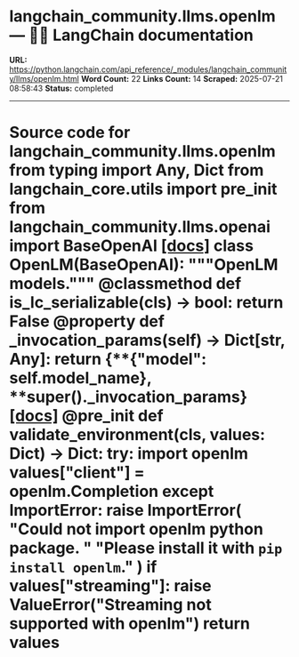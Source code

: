 # langchain_community.llms.openlm — 🦜🔗 LangChain  documentation

**URL:** https://python.langchain.com/api_reference/_modules/langchain_community/llms/openlm.html
**Word Count:** 22
**Links Count:** 14
**Scraped:** 2025-07-21 08:58:43
**Status:** completed

---

# Source code for langchain\_community.llms.openlm               from typing import Any, Dict          from langchain_core.utils import pre_init          from langchain_community.llms.openai import BaseOpenAI                              [[docs]](https://python.langchain.com/api_reference/community/llms/langchain_community.llms.openlm.OpenLM.html#langchain_community.llms.openlm.OpenLM)     class OpenLM(BaseOpenAI):         """OpenLM models."""              @classmethod         def is_lc_serializable(cls) -> bool:             return False              @property         def _invocation_params(self) -> Dict[str, Any]:             return {**{"model": self.model_name}, **super()._invocation_params}                         [[docs]](https://python.langchain.com/api_reference/community/llms/langchain_community.llms.openlm.OpenLM.html#langchain_community.llms.openlm.OpenLM.validate_environment)         @pre_init         def validate_environment(cls, values: Dict) -> Dict:             try:                 import openlm                      values["client"] = openlm.Completion             except ImportError:                 raise ImportError(                     "Could not import openlm python package. "                     "Please install it with `pip install openlm`."                 )             if values["streaming"]:                 raise ValueError("Streaming not supported with openlm")             return values